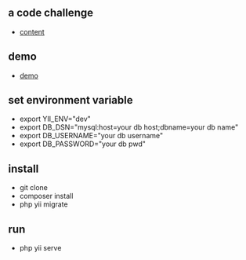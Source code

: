 ## a code challenge
   - [content](https://www.wolai.com/cUoqfoQSb9bnAMQfYaXuGr)
## demo
   - [demo](https://dazzling-badlands-20419.herokuapp.com/)
## set environment variable
   - export YII_ENV="dev"
   - export DB_DSN="mysql:host=your db host;dbname=your db name"
   - export DB_USERNAME="your db username"
   - export DB_PASSWORD="your db pwd"
## install
   - git clone
   - composer install
   - php yii migrate
## run
   - php yii serve